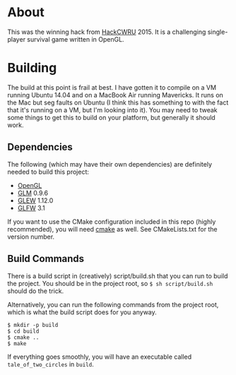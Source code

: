 About
===

This was the winning hack from [HackCWRU](http://hackcwru.com) 2015.
It is a challenging single-player survival game written in OpenGL.

Building
===

The build at this point is frail at best. I have gotten it to compile on
a VM running Ubuntu 14.04 and on a MacBook Air running Mavericks. It runs
on the Mac but seg faults on Ubuntu (I think this has something to with the
fact that it's running on a VM, but I'm looking into it). 
You may need to tweak some things to get this to build on your platform,
but generally it should work.

Dependencies
---

The following (which may have their own dependencies) are definitely needed
to build this project:

+ [OpenGL](https://www.opengl.org/)
+ [GLM](http://glm.g-truc.net) 0.9.6
+ [GLEW](http://glew.sourceforge.net) 1.12.0
+ [GLFW](http://www.glfw.org/) 3.1

If you want to use the CMake configuration included in this repo
(highly recommended), you will need [cmake](http://cmake.org) as well.
See CMakeLists.txt for the version number.

Build Commands
---

There is a build script in (creatively) script/build.sh that you
can run to build the project. You should be in the project root,
so ```$ sh script/build.sh``` should do the trick.

Alternatively, you can run the following commands from the project
root, which is what the build script does for you anyway.

```
$ mkdir -p build
$ cd build
$ cmake ..
$ make
```

If everything goes smoothly, you will have an executable called ```tale_of_two_circles```
in ```build```.
